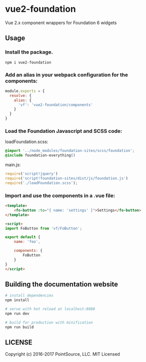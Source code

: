 # vue2-foundation

Vue 2.x component wrappers for Foundation 6 widgets

## Usage

### Install the package.

`npm i vue2-foundation`

### Add an alias in your webpack configuration for the components:

``` javascript
module.exports = {
  resolve: {
    alias: {
      'vf': 'vue2-foundation/components'
    }
  }
}
```

### Load the Foundation Javascript and SCSS code:

loadFoundation.scss:
``` CSS
@import '../node_modules/foundation-sites/scss/foundation';
@include foundation-everything()
```

main.js:
``` javascript
require('script!jquery')
require('script!foundation-sites/dist/js/foundation.js')
require('./loadFoundation.scss');
```

### Import and use the components in a .vue file:

``` html
<template>
	<fo-button :to="{ name: 'settings' }">Settings</fo-button>
</template>

<script>
import FoButton from 'vf/FoButton';

export default {
	name: 'foo',

	components: {
		FoButton
	}
}
</script>
```

## Building the documentation website

``` bash
# install dependencies
npm install

# serve with hot reload at localhost:8080
npm run dev

# build for production with minification
npm run build
```

## LICENSE

Copyright (c) 2016-2017 PointSource, LLC.
MIT Licensed
